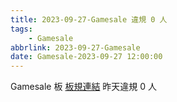 ```yaml
---
title: 2023-09-27-Gamesale 違規 0 人
tags:
    - Gamesale
abbrlink: 2023-09-27-Gamesale
date: Gamesale-2023-09-27 12:00:00
---
```

Gamesale 板 [板規連結](https://www.ptt.cc/bbs/Gossiping/M.1637425085.A.07D.html)
昨天違規 0 人
